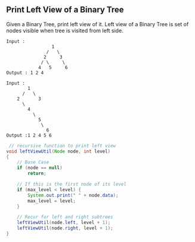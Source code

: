 ## Print Left View of a Binary Tree

Given a Binary Tree, print left view of it. Left view of a Binary Tree is set of nodes visible when tree is visited from left side.

```
Input : 
                 1
               /   \
              2     3
             / \     \
            4   5     6             
Output : 1 2 4

Input :
        1
      /   \
    2       3
      \   
        4  
          \
            5
             \
               6
Output :1 2 4 5 6
```

```Java
 // recursive function to print left view 
void leftViewUtil(Node node, int level) 
{ 
    // Base Case 
    if (node == null) 
        return; 

    // If this is the first node of its level 
    if (max_level < level) { 
        System.out.print(" " + node.data); 
        max_level = level; 
    } 

    // Recur for left and right subtrees 
    leftViewUtil(node.left, level + 1); 
    leftViewUtil(node.right, level + 1); 
} 
```